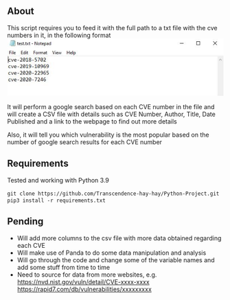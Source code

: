 ## About
This script requires you to feed it with the full path to a txt file with the cve numbers in it, in the following format
![Alt Text](format.JPG)

It will perform a google search based on each CVE number in the file and will create a CSV file with details such as CVE Number, Author, Title, Date Published and a link to the webpage to find out more details

Also, it will tell you which vulnerability is the most popular based on the number of google search results for each CVE number

## Requirements
Tested and working with Python 3.9

```
git clone https://github.com/Transcendence-hay-hay/Python-Project.git
pip3 install -r requirements.txt
```

## Pending
- Will add more columns to the csv file with more data obtained regarding each CVE
- Will make use of Panda to do some data manipulation and analysis
- Will go through the code and change some of the variable names and add some stuff from time to time
- Need to source for data from more websites, 
e.g.<br/> 
https://nvd.nist.gov/vuln/detail/CVE-xxxx-xxxx <br/>
https://rapid7.com/db/vulnerabilities/xxxxxxxxx






